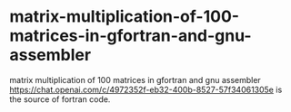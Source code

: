 # matrix-multiplication-of-100-matrices-in-gfortran-and-gnu-assembler
matrix multiplication of 100 matrices in gfortran and gnu assembler
https://chat.openai.com/c/4972352f-eb32-400b-8527-57f34061305e is the source of fortran code.
